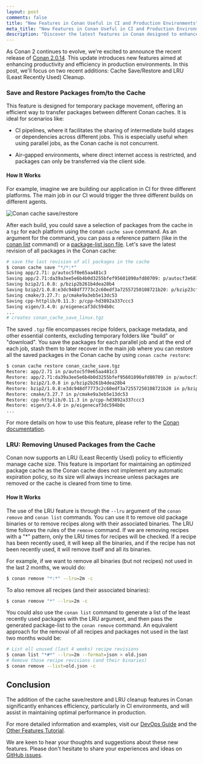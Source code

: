 ```yaml
---
layout: post
comments: false
title: "New Features in Conan Useful in CI and Production Environments"
meta_title: "New Features in Conan Useful in CI and Production Environments"
description: "Discover the latest features in Conan designed to enhance CI and production workflows: Cache Save/Restore and LRU Cleanup."
---
```


As Conan 2 continues to evolve, we're excited to announce the recent release of [Conan
2.0.14](https://github.com/conan-io/conan/releases/tag/2.0.14). This update introduces new
features aimed at enhancing productivity and efficiency in production environments. In
this post, we'll focus on two recent additions: Cache Save/Restore and LRU (Least Recently
Used) Cleanup.

### Save and Restore Packages from/to the Cache

This feature is designed for temporary package movement, offering an efficient way to
transfer packages between different Conan caches. It is ideal for scenarios like:

- CI pipelines, where it facilitates the sharing of intermediate build stages or
  dependencies across different jobs. This is especially useful when using parallel jobs,
  as the Conan cache is not concurrent.

- Air-gapped environments, where direct internet access is restricted, and packages can
  only be transferred via the client side.

#### How It Works

For example, imagine we are building our application in CI for three different platforms.
The main job in our CI would trigger the three different builds on different agents. 

<p class="centered">
    <img src="{{ site.baseurl }}/assets/post_images/2023-11-28/ci-flow-cache-save-restore.png" style="display: block; margin-left: auto; margin-right: auto;" alt="Conan cache save/restore"/>
</p>

After each build, you could save a selection of packages from the cache in a `tgz` for
each platform using the conan `cache save` command. As an argument for the command, you
can pass a reference pattern (like in the [conan
list](https://docs.conan.io/2/reference/commands/list.html) command) or a [package-list
json
file](https://docs.conan.io/2/examples/commands/pkglists.html#examples-commands-pkglists).
Let's save the latest revision of all packages in the Conan cache:


```bash
# save the last revision of all packages in the cache
$ conan cache save "*/*:*"
Saving app/2.71: p/autoc5f0e65aa481c3
Saving app/2.71:da39a3ee5e6b4b0d3255bfef95601890afd80709: p/autocf3e6879dde7f6/p
Saving bzip2/1.0.8: p/bzip2b261b4dea28b4
Saving bzip2/1.0.8:e3dc948df7773c2c60edf3a72557250108721b20: p/bzip23cfe2c0da64ba/p
Saving cmake/3.27.7: p/cmake9a3eb5e13dc53
Saving cpp-httplib/0.11.3: p/cpp-hd3892a337ccc3
Saving eigen/3.4.0: p/eigenecaf3dc594b0c
...
# creates conan_cache_save_linux.tgz
```

The saved `.tgz` file encompasses recipe folders, package metadata, and other essential
contents, excluding temporary folders like "build" or "download". You save the packages
for each parallel job and at the end of each job, stash them to later recover in the main
job where you can restore all the saved packages in the Conan cache by using `conan cache
restore`:

```bash
$ conan cache restore conan_cache_save.tgz 
Restore: app/2.71 in p/autoc5f0e65aa481c3
Restore: app/2.71:da39a3ee5e6b4b0d3255bfef95601890afd80709 in p/autocf3e6879dde7f6/p
Restore: bzip2/1.0.8 in p/bzip2b261b4dea28b4
Restore: bzip2/1.0.8:e3dc948df7773c2c60edf3a72557250108721b20 in p/bzip23cfe2c0da64ba/p
Restore: cmake/3.27.7 in p/cmake9a3eb5e13dc53
Restore: cpp-httplib/0.11.3 in p/cpp-hd3892a337ccc3
Restore: eigen/3.4.0 in p/eigenecaf3dc594b0c
...
```

For more details on how to use this feature, please refer to the [Conan
documentation](https://docs.conan.io/2/devops/save_restore.html).

### LRU: Removing Unused Packages from the Cache

Conan now supports an LRU (Least Recently Used) policy to efficiently manage cache size.
This feature is important for maintaining an optimized package cache as the Conan cache
does not implement any automatic expiration policy, so its size will always increase
unless packages are removed or the cache is cleared from time to time.

#### How It Works

The use of the LRU feature is through the ``--lru`` argument of the `conan remove` and
`conan list` commands. You can use it to remove old package binaries or to remove recipes
along with their associated binaries. The LRU time follows the rules of the `remove`
command. If we are removing recipes with a "*" pattern, only the LRU times for recipes
will be checked. If a recipe has been recently used, it will keep all the binaries, and if
the recipe has not been recently used, it will remove itself and all its binaries.

For example, if we want to remove all binaries (but not recipes) not used in the last 2
months, we would do:

```bash
$ conan remove "*:*" --lru=2m -c
```

To also remove all recipes (and their associated binaries):

```bash
$ conan remove "*" --lru=2m -c
```

You could also use the `conan list` command to generate a list of the least recently used
packages with the LRU argument, and then pass the generated package-list to the `conan
remove` command. An equivalent approach for the removal of all recipes and packages not
used in the last two months would be:

```bash
# List all unused (last 4 weeks) recipe revisions
$ conan list "*#*" --lru=2m --format=json > old.json
# Remove those recipe revisions (and their binaries)
$ conan remove --list=old.json -c
```

## Conclusion

The addition of the cache save/restore and LRU cleanup features in Conan significantly
enhances efficiency, particularly in CI environments, and will assist in maintaining
optimal performance in production.

For more detailed information and examples, visit our [DevOps
Guide](https://docs.conan.io/2/devops.html) and the [Other Features
Tutorial](https://docs.conan.io/2/tutorial/other_features.html).

We are keen to hear your thoughts and suggestions about these new features. Please don't
hesitate to share your experiences and ideas on [GitHub
issues](https://github.com/conan-io/conan/issues).
